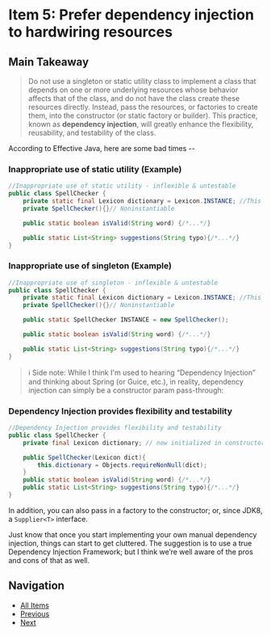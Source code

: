 # Item 5: Prefer dependency injection to hardwiring resources

## Main Takeaway

> Do not use a singleton or static utility class to implement a class that depends on one or more underlying resources whose behavior affects that of the class, and do not have the class create these resources directly. Instead, pass the resources, or factories to create them, into the constructor (or static factory or builder). This practice, known as **dependency injection**, will greatly enhance the flexibility, reusability, and testability of the class.

According to Effective Java, here are some bad times --

### Inappropriate use of static utility (Example)

```java
//Inappropriate use of static utility - inflexible & untestable
public class SpellChecker {
    private static final Lexicon dictionary = Lexicon.INSTANCE; //This is inflexible!
    private SpellChecker(){}// Noninstantiable

    public static boolean isValid(String word) {/*...*/}

    public static List<String> suggestions(String typo){/*...*/}
}
```

### Inappropriate use of singleton (Example)

```java
//Inappropriate use of singleton - inflexible & untestable
public class SpellChecker {
    private static final Lexicon dictionary = Lexicon.INSTANCE; //This is STILL inflexible!
    private SpellChecker(){}// Noninstantiable

    public static SpellChecker INSTANCE = new SpellChecker();

    public static boolean isValid(String word) {/*...*/}

    public static List<String> suggestions(String typo){/*...*/}
}
```

> :information_source: Side note:  While I think I'm used to hearing “Dependency Injection” and thinking about Spring (or Guice, etc.), in reality, dependency injection can simply be a constructor param pass-through:

### Dependency Injection provides flexibility and testability

```java
//Dependency Injection provides flexibility and testability 
public class SpellChecker {
    private final Lexicon dictionary; // now initialized in constructor

    public SpellChecker(Lexicon dict){
        this.dictionary = Objects.requireNonNull(dict);
    }
    public static boolean isValid(String word) {/*...*/}
    public static List<String> suggestions(String typo){/*...*/}
}

```

In addition, you can also pass in a factory to the constructor; or, since JDK8, a `Supplier<T>` interface.

Just know that once you start implementing your own manual dependency injection, things can start to get cluttered. The suggestion is to use a true Dependency Injection Framework; but I think we’re well aware of the pros and cons of that as well.

## Navigation

- [All Items](../README.md#items)
- [Previous](./item-04-enforce-non-instantiability-with-a-private-constructor.md)
- [Next](./item-06-avoid-creating-unnecessary-objects.md)
